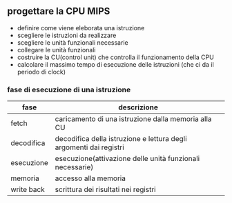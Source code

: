## progettare la CPU MIPS 
- definire come viene eleborata una istruzione
- scegliere le istruzioni da realizzare
- scegliere le unità funzionali  necessarie
- collegare le unità funzionali
- costruire la CU(control unit) che controlla il funzionamento della CPU
- calcolare il massimo tempo di esecuzione delle istruzioni (che ci da il periodo di clock)

### fase di esecuzione di una istruzione

| fase       | descrizione                                                        |
| ---------- | ------------------------------------------------------------------ |
| fetch      | caricamento di una istruzione dalla memoria alla CU                |
| decodifica | decodifica della istruzione e lettura degli argomenti dai registri |
| esecuzione | esecuzione(attivazione delle unità funzionali necessarie)          |
| memoria    | accesso alla memoria                                               |
| write back | scrittura dei risultati nei registri                               |
